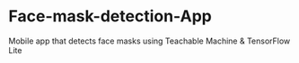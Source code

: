 # Face-mask-detection-App
Mobile app that detects face masks using Teachable Machine &amp; TensorFlow Lite
